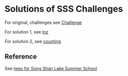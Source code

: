 # Solutions of SSS Challenges

For original, challenges see [Challenge](Challenge.md)

For solution 1, see [lnz](./lnz)

For solution 2, see [counting](./counting)

## Reference

See [repo for Song Shan Lake Summer School](<https://github.com/QuantumBFS/SSSS>)

